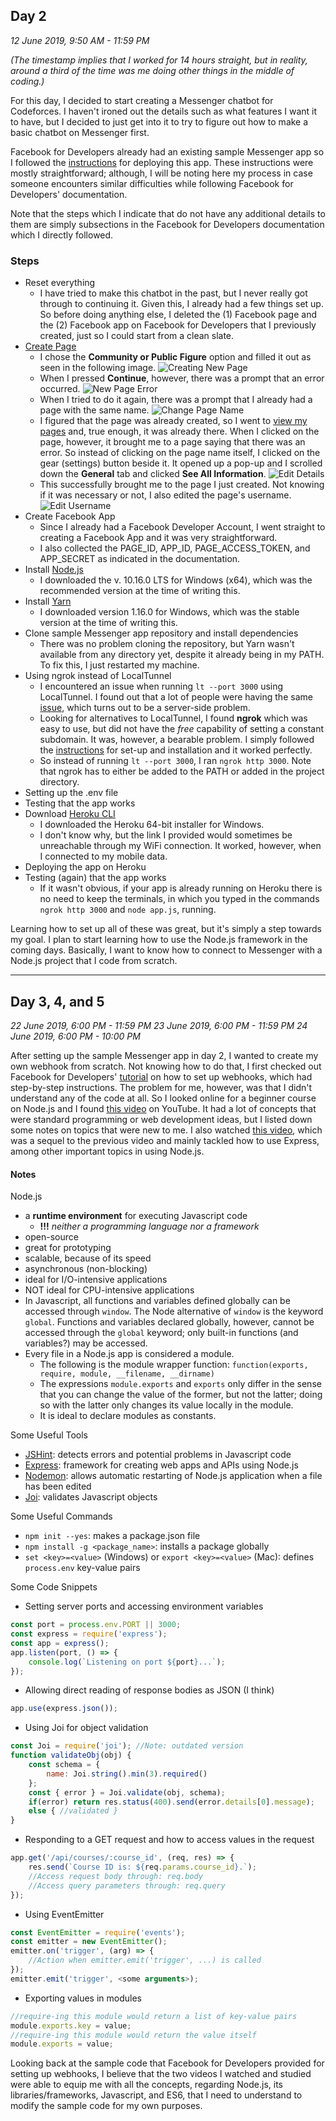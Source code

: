 ## Day 2
*12 June 2019, 9:50 AM - 11:59 PM*

*(The timestamp implies that I worked for 14 hours straight, but in reality, around a third of the time was me doing other things in the middle of coding.)*

For this day, I decided to start creating a Messenger chatbot for Codeforces. I haven't ironed out the details such as what features I want it to have, but I decided to just get into it to try to figure out how to make a basic chatbot on Messenger first.

Facebook for Developers already had an existing sample Messenger app so I followed the [instructions](https://developers.facebook.com/docs/messenger-platform/getting-started/sample-apps/original-coast-clothing) for deploying this app. These instructions were mostly straightforward; although, I will be noting here my process in case someone encounters similar difficulties while following Facebook for Developers' documentation.

Note that the steps which I indicate that do not have any additional details to them are simply subsections in the Facebook for Developers documentation which I directly followed.

### Steps
- Reset everything
    - I have tried to make this chatbot in the past, but I never really got through to continuing it. Given this, I already had a few things set up. So before doing anything else, I deleted the (1) Facebook page and the (2) Facebook app on Facebook for Developers that I previously created, just so I could start from a clean slate.
- [Create Page](https://www.facebook.com/pages/create)
    - I chose the **Community or Public Figure** option and filled it out as seen in the following image. ![Creating New Page](readme-images/new-page.png)
    - When I pressed **Continue**, however, there was a prompt that an error occurred. ![New Page Error](readme-images/new-page-error.png)
    - When I tried to do it again, there was a prompt that I already had a page with the same name. ![Change Page Name](readme-images/new-page-change-name.png)
    - I figured that the page was already created, so I went to [view my pages](https://www.facebook.com/bookmarks/pages) and, true enough, it was already there. When I clicked on the page, however, it brought me to a page saying that there was an error. So instead of clicking on the page name itself, I clicked on the gear (settings) button beside it. It opened up a pop-up and I scrolled down the **General** tab and clicked **See All Information**. ![Edit Details](readme-images/new-page-edit-details.png)
    - This successfully brought me to the page I just created. Not knowing if it was necessary or not, I also edited the page's username. ![Edit Username](readme-images/new-page-edit-username.png)
- Create Facebook App
    - Since I already had a Facebook Developer Account, I went straight to creating a Facebook App and it was very straightforward.
    - I also collected the PAGE_ID, APP_ID, PAGE_ACCESS_TOKEN, and APP_SECRET as indicated in the documentation.
- Install [Node.js](https://nodejs.org/en/)
    - I downloaded the v. 10.16.0 LTS for Windows (x64), which was the recommended version at the time of writing this.
- Install [Yarn](https://yarnpkg.com/lang/en/docs/install/#windows-stable)
    - I downloaded version 1.16.0 for Windows, which was the stable version at the time of writing this.
- Clone sample Messenger app repository and install dependencies
    - There was no problem cloning the repository, but Yarn wasn't available from any directory yet, despite it already being in my PATH. To fix this, I just restarted my machine.
- Using ngrok instead of LocalTunnel
    - I encountered an issue when running `lt --port 3000` using LocalTunnel. I found out that a lot of people were having the same [issue](https://github.com/localtunnel/localtunnel/issues/258), which turns out to be a server-side problem.
    - Looking for alternatives to LocalTunnel, I found **ngrok** which was easy to use, but did not have the *free* capability of setting a constant subdomain. It was, however, a bearable problem. I simply followed the [instructions](https://dashboard.ngrok.com/get-started) for set-up and installation and it worked perfectly.
    - So instead of running `lt --port 3000`, I ran `ngrok http 3000`. Note that ngrok has to either be added to the PATH or added in the project directory.
- Setting up the .env file
- Testing that the app works
- Download [Heroku CLI](https://devcenter.heroku.com/articles/heroku-cli#download-and-install)
    - I downloaded the Heroku 64-bit installer for Windows.
    - I don't know why, but the link I provided would sometimes be unreachable through my WiFi connection. It worked, however, when I connected to my mobile data.
- Deploying the app on Heroku
- Testing (again) that the app works
    - If it wasn't obvious, if your app is already running on Heroku there is no need to keep the terminals, in which you typed in the commands `ngrok http 3000` and `node app.js`, running.

Learning how to set up all of these was great, but it's simply a step towards my goal. I plan to start learning how to use the Node.js framework in the coming days. Basically, I want to know how to connect to Messenger with a Node.js project that I code from scratch.

---
## Day 3, 4, and 5
*22 June 2019, 6:00 PM - 11:59 PM*
*23 June 2019, 6:00 PM - 11:59 PM*
*24 June 2019, 6:00 PM - 10:00 PM*

After setting up the sample Messenger app in day 2, I wanted to create my own webhook from scratch. Not knowing how to do that, I first checked out Facebook for Developers' [tutorial](https://developers.facebook.com/docs/messenger-platform/getting-started/webhook-setup) on how to set up webhooks, which had step-by-step instructions. The problem for me, however, was that I didn't understand any of the code at all. So I looked online for a beginner course on Node.js and I found [this video](https://www.youtube.com/watch?v=TlB_eWDSMt4) on YouTube. It had a lot of concepts that were standard programming or web development ideas, but I listed down some notes on topics that were new to me. I also watched [this video](https://www.youtube.com/watch?v=pKd0Rpw7O48), which was a sequel to the previous video and mainly tackled how to use Express, among other important topics in using Node.js.

#### Notes
Node.js
-  a **runtime environment** for executing Javascript code
    - **!!!** *neither a programming language nor a framework*
- open-source
- great for prototyping
- scalable, because of its speed
- asynchronous (non-blocking)
- ideal for I/O-intensive applications
- NOT ideal for CPU-intensive applications
- In Javascript, all functions and variables defined globally can be accessed through `window`. The Node alternative of `window` is the keyword `global`. Functions and variables declared globally, however, cannot be accessed through the `global` keyword; only built-in functions (and variables?) may be accessed.
- Every file in a Node.js app is considered a module.
    - The following is the module wrapper function: `function(exports, require, module, __filename, __dirname)`
    - The expressions `module.exports` and `exports` only differ in the sense that you can change the value of the former, but not the latter; doing so with the latter only changes its value locally in the module.
    - It is ideal to declare modules as constants.

Some Useful Tools
- [JSHint](https://jshint.com/): detects errors and potential problems in Javascript code
- [Express](https://expressjs.com/): framework for creating web apps and APIs using Node.js
- [Nodemon](https://nodemon.io/): allows automatic restarting of Node.js application when a file has been edited
- [Joi](https://www.npmjs.com/package/@hapi/joi): validates Javascript objects

Some Useful Commands
- `npm init --yes`: makes a package.json file
- `npm install -g <package_name>`: installs a package globally
- `set <key>=<value>` (Windows) or `export <key>=<value>` (Mac): defines `process.env` key-value pairs

Some Code Snippets
- Setting server ports and accessing environment variables
```Javascript
const port = process.env.PORT || 3000;
const express = require('express');
const app = express();
app.listen(port, () => {
    console.log(`Listening on port ${port}...`);
});
```
- Allowing direct reading of response bodies as JSON (I think)
```Javascript
app.use(express.json());
```
- Using Joi for object validation
```Javascript
const Joi = require('joi'); //Note: outdated version
function validateObj(obj) {
    const schema = {
        name: Joi.string().min(3).required()
    };
    const { error } = Joi.validate(obj, schema);
    if(error) return res.status(400).send(error.details[0].message);
    else { //validated }
}
```
- Responding to a GET request and how to access values in the request
```Javascript
app.get('/api/courses/:course_id', (req, res) => {
    res.send(`Course ID is: ${req.params.course_id}.`);
    //Access request body through: req.body
    //Access query parameters through: req.query
});
```
- Using EventEmitter
```Javascript
const EventEmitter = require('events');
const emitter = new EventEmitter();
emitter.on('trigger', (arg) => {
    //Action when emitter.emit('trigger', ...) is called
});
emitter.emit('trigger', <some arguments>);
```
- Exporting values in modules
```Javascript
//require-ing this module would return a list of key-value pairs
module.exports.key = value;
//require-ing this module would return the value itself
module.exports = value;
```
Looking back at the sample code that Facebook for Developers provided for setting up webhooks, I believe that the two videos I watched and studied were able to equip me with all the concepts, regarding Node.js, its libraries/frameworks, Javascript, and ES6, that I need to understand to modify the sample code for my own purposes.
